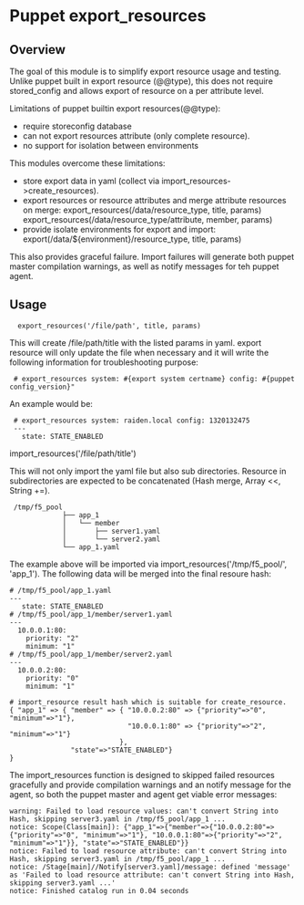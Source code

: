 # Puppet export_resources
## Overview

The goal of this module is to simplify export resource usage and testing. Unlike puppet built in export resource (@@type), this does not require stored_config and allows export of resource on a per attribute level.

Limitations of puppet builtin export resources(@@type):

* require storeconfig database
* can not export resources attribute (only complete resource).
* no support for isolation between environments

This modules overcome these limitations:

* store export data in yaml (collect via import_resources->create_resources).
* export resources or resource  attributes and merge attribute resources on merge:
     export_resources(/data/resource_type, title, params)
     export_resources(/data/resource_type/attribute, member, params)
* provide isolate environments for export and import:
    export(/data/${environment}/resource_type, title, params)

This also provides graceful failure. Import failures will generate both puppet master compilation warnings, as well as notify messages for teh puppet agent.

## Usage

      export_resources('/file/path', title, params)

This will create /file/path/title with the listed params in yaml. export resource will only update the file when necessary and it will write the following information for troubleshooting purpose:

     # export_resources system: #{export system certname} config: #{puppet config_version}"

An example would be:

     # export_resources system: raiden.local config: 1320132475
     --- 
       state: STATE_ENABLED

import_resources('/file/path/title')

This will not only import the yaml file but also sub directories. Resource in subdirectories are expected to be concatenated (Hash merge, Array <<, String +=).

     /tmp/f5_pool
                 ├── app_1
                 │   └── member
                 │       ├── server1.yaml
                 │       └── server2.yaml
                 └── app_1.yaml

The example above will be imported via import_resources('/tmp/f5_pool/', 'app_1'). The following data will be merged into the final resoure hash:

    # /tmp/f5_pool/app_1.yaml
    --- 
       state: STATE_ENABLED
    # /tmp/f5_pool/app_1/member/server1.yaml
    --- 
      10.0.0.1:80: 
        priority: "2"
        minimum: "1"
    # /tmp/f5_pool/app_1/member/server2.yaml
    --- 
      10.0.0.2:80: 
        priority: "0"
        minimum: "1"

    # import_resource result hash which is suitable for create_resource.
    { "app_1" => { "member" => { "10.0.0.2:80" => {"priority"=>"0", "minimum"=>"1"},
                                 "10.0.0.1:80" => {"priority"=>"2", "minimum"=>"1"}
                               },
                   "state"=>"STATE_ENABLED"}
    }

The import_resources function is designed to skipped failed resources gracefully and provide compilation warnings and an notify message for the agent, so both the puppet master and agent get viable error messages:

    warning: Failed to load resource values: can't convert String into Hash, skipping server3.yaml in /tmp/f5_pool/app_1 ...
    notice: Scope(Class[main]): {"app_1"=>{"member"=>{"10.0.0.2:80"=>{"priority"=>"0", "minimum"=>"1"}, "10.0.0.1:80"=>{"priority"=>"2", "minimum"=>"1"}}, "state"=>"STATE_ENABLED"}}
    notice: Failed to load resource attribute: can't convert String into Hash, skipping server3.yaml in /tmp/f5_pool/app_1 ...
    notice: /Stage[main]//Notify[server3.yaml]/message: defined 'message' as 'Failed to load resource attribute: can't convert String into Hash, skipping server3.yaml ...'
    notice: Finished catalog run in 0.04 seconds
